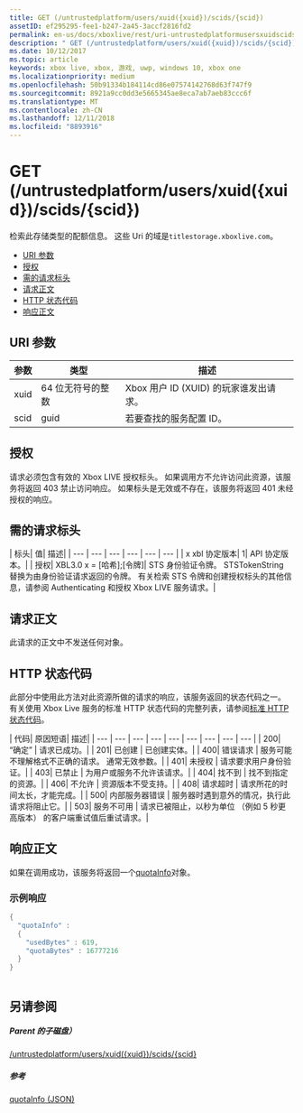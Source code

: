 ```yaml
---
title: GET (/untrustedplatform/users/xuid({xuid})/scids/{scid})
assetID: ef295295-fee1-b247-2a45-3accf2816fd2
permalink: en-us/docs/xboxlive/rest/uri-untrustedplatformusersxuidscidsscid-get.html
description: " GET (/untrustedplatform/users/xuid({xuid})/scids/{scid})"
ms.date: 10/12/2017
ms.topic: article
keywords: xbox live, xbox, 游戏, uwp, windows 10, xbox one
ms.localizationpriority: medium
ms.openlocfilehash: 50b91334b184114cd86e07574142768d63f747f9
ms.sourcegitcommit: 8921a9cc0dd3e5665345ae8eca7ab7aeb83ccc6f
ms.translationtype: MT
ms.contentlocale: zh-CN
ms.lasthandoff: 12/11/2018
ms.locfileid: "8893916"
---
```

# <a name="get-untrustedplatformusersxuidxuidscidsscid"></a>GET (/untrustedplatform/users/xuid({xuid})/scids/{scid})
检索此存储类型的配额信息。 这些 Uri 的域是`titlestorage.xboxlive.com`。
 
  * [URI 参数](#ID4EX)
  * [授权](#ID4ECB)
  * [需的请求标头](#ID4ENB)
  * [请求正文](#ID4EWC)
  * [HTTP 状态代码](#ID4EBD)
  * [响应正文](#ID4EUAAC)
 
<a id="ID4EX"></a>

 
## <a name="uri-parameters"></a>URI 参数
 
| 参数| 类型| 描述| 
| --- | --- | --- | 
| xuid| 64 位无符号的整数| Xbox 用户 ID (XUID) 的玩家谁发出请求。| 
| scid| guid| 若要查找的服务配置 ID。| 
  
<a id="ID4ECB"></a>

 
## <a name="authorization"></a>授权
 
请求必须包含有效的 Xbox LIVE 授权标头。 如果调用方不允许访问此资源，该服务将返回 403 禁止访问响应。 如果标头是无效或不存在，该服务将返回 401 未经授权的响应。 
  
<a id="ID4ENB"></a>

 
## <a name="required-request-headers"></a>需的请求标头
 
| 标头| 值| 描述| 
| --- | --- | --- | --- | --- | --- | 
| x xbl 协定版本| 1| API 协定版本。| 
| 授权| XBL3.0 x = [哈希];[令牌]| STS 身份验证令牌。 STSTokenString 替换为由身份验证请求返回的令牌。 有关检索 STS 令牌和创建授权标头的其他信息，请参阅 Authenticating 和授权 Xbox LIVE 服务请求。| 
  
<a id="ID4EWC"></a>

 
## <a name="request-body"></a>请求正文
 
此请求的正文中不发送任何对象。
  
<a id="ID4EBD"></a>

 
## <a name="http-status-codes"></a>HTTP 状态代码 
 
此部分中使用此方法对此资源所做的请求的响应，该服务返回的状态代码之一。 有关使用 Xbox Live 服务的标准 HTTP 状态代码的完整列表，请参阅[标准 HTTP 状态代码](../../additional/httpstatuscodes.md)。
 
| 代码| 原因短语| 描述| 
| --- | --- | --- | --- | --- | --- | --- | --- | --- | 
| 200| “确定” | 请求已成功。| 
| 201| 已创建 | 已创建实体。| 
| 400| 错误请求 | 服务可能不理解格式不正确的请求。 通常无效参数。| 
| 401| 未授权 | 请求要求用户身份验证。| 
| 403| 已禁止 | 为用户或服务不允许该请求。| 
| 404| 找不到 | 找不到指定的资源。| 
| 406| 不允许 | 资源版本不受支持。| 
| 408| 请求超时 | 请求所花的时间太长，才能完成。| 
| 500| 内部服务器错误 | 服务器时遇到意外的情况，执行此请求将阻止它。| 
| 503| 服务不可用 | 请求已被阻止，以秒为单位 （例如 5 秒更高版本） 的客户端重试值后重试请求。| 
  
<a id="ID4EUAAC"></a>

 
## <a name="response-body"></a>响应正文
 
如果在调用成功，该服务将返回一个[quotaInfo](../../json/json-quota.md)对象。
 
<a id="ID4ECBAC"></a>

 
### <a name="sample-response"></a>示例响应
 

```cpp
{
  "quotaInfo" :
  {
    "usedBytes" : 619,
    "quotaBytes" : 16777216
  }
}
         
```

   
<a id="ID4EOBAC"></a>

 
## <a name="see-also"></a>另请参阅
 
<a id="ID4EQBAC"></a>

 
##### <a name="parent"></a>Parent 的子磁盘） 

[/untrustedplatform/users/xuid({xuid})/scids/{scid}](uri-untrustedplatformusersxuidscidsscid.md)

  
<a id="ID4E1BAC"></a>

 
##### <a name="reference"></a>参考 

[quotaInfo (JSON)](../../json/json-quota.md)

   